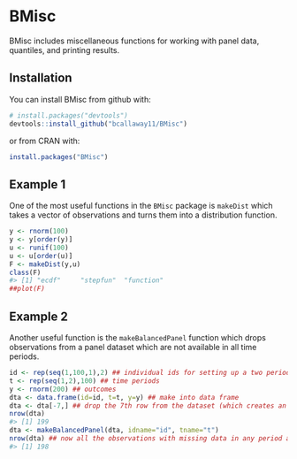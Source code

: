 
<!-- README.md is generated from README.Rmd. Please edit that file -->
BMisc
=====

BMisc includes miscellaneous functions for working with panel data, quantiles, and printing results.

Installation
------------

You can install BMisc from github with:

``` r
# install.packages("devtools")
devtools::install_github("bcallaway11/BMisc")
```

or from CRAN with:

``` r
install.packages("BMisc")
```

Example 1
---------

One of the most useful functions in the `BMisc` package is `makeDist` which takes a vector of observations and turns them into a distribution function.

``` r
y <- rnorm(100)
y <- y[order(y)]
u <- runif(100)
u <- u[order(u)]
F <- makeDist(y,u)
class(F)
#> [1] "ecdf"     "stepfun"  "function"
##plot(F)
```

Example 2
---------

Another useful function is the `makeBalancedPanel` function which drops observations from a panel dataset which are not available in all time periods.

``` r
id <- rep(seq(1,100,1),2) ## individual ids for setting up a two period panel
t <- rep(seq(1,2),100) ## time periods
y <- rnorm(200) ## outcomes
dta <- data.frame(id=id, t=t, y=y) ## make into data frame
dta <- dta[-7,] ## drop the 7th row from the dataset (which creates an unbalanced panel)
nrow(dta)
#> [1] 199
dta <- makeBalancedPanel(dta, idname="id", tname="t")
nrow(dta) ## now all the observations with missing data in any period are dropped
#> [1] 198
```
